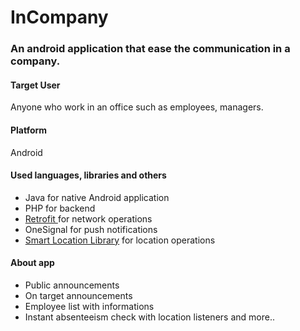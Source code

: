 # InCompany

<h3> An android application that ease the communication in a company. </h3>

<h4> Target User </h4>

<p> Anyone who work in an office such as employees, managers. </p>

<h4> Platform </h4>

<p> Android </p>

<h4> Used languages, libraries and others </h4>

<ul>
  <li> Java for native Android application </li>
  <li> PHP for backend </li>
  <li> <a href="https://github.com/square/retrofit">Retrofit </a> for network operations</li> 
  <li> OneSignal for push notifications </li>
  <li> <a href="https://github.com/mrmans0n/smart-location-lib"> Smart Location Library</a> for location operations </li>
</ul>

<h4> About app </h4>
<ul>
  <li> Public announcements </li>
  <li> On target announcements </li>
  <li> Employee list with informations </li>
  <li> Instant absenteeism check with location listeners and more..</li>
  </ul>

